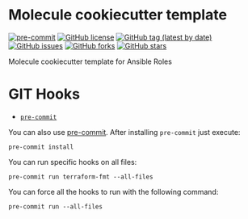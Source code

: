 # Molecule cookiecutter template

[![pre-commit](https://img.shields.io/badge/pre--commit-enabled-brightgreen?logo=pre-commit&logoColor=white)](https://github.com/pre-commit/pre-commit)
[![GitHub license](https://img.shields.io/github/license/bcochofel/molecule-cookiecutter.svg)](https://github.com/bcochofel/molecule-cookiecutter/blob/master/LICENSE)
[![GitHub tag (latest by date)](https://img.shields.io/github/v/tag/bcochofel/molecule-cookiecutter)](https://github.com/bcochofel/molecule-cookiecutter/tags)
[![GitHub issues](https://img.shields.io/github/issues/bcochofel/molecule-cookiecutter.svg)](https://github.com/bcochofel/molecule-cookiecutter/issues/)
[![GitHub forks](https://img.shields.io/github/forks/bcochofel/molecule-cookiecutter.svg?style=social&label=Fork&maxAge=2592000)](https://github.com/bcochofel/molecule-cookiecutter/network/)
[![GitHub stars](https://img.shields.io/github/stars/bcochofel/molecule-cookiecutter.svg?style=social&label=Star&maxAge=2592000)](https://github.com/bcochofel/molecule-cookiecutter/stargazers/)

Molecule cookiecutter template for Ansible Roles

# GIT Hooks

* [`pre-commit`](https://pre-commit.com/#install)

You can also use [pre-commit](https://pre-commit.com/#install). After installing
`pre-commit` just execute:

```ShellSession
pre-commit install
```

You can run specific hooks on all files:

```ShellSession
pre-commit run terraform-fmt --all-files
```

You can force all the hooks to run with the following command:

```ShellSession
pre-commit run --all-files
```
